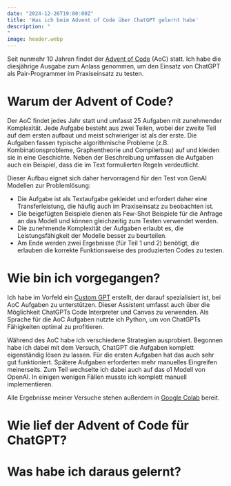 ```yaml
---
date: "2024-12-26T19:00:00Z"
title: 'Was ich beim Advent of Code über ChatGPT gelernt habe'
description: "
"
image: header.webp
---
```


Seit nunmehr 10 Jahren findet der [Advent of Code](https://adventofcode.com/) (AoC) statt.
Ich habe die diesjährige Ausgabe zum Anlass genommen, um den Einsatz von ChatGPT als Pair-Programmer im Praxiseinsatz zu testen.

# Warum der Advent of Code?

Der AoC findet jedes Jahr statt und umfasst 25 Aufgaben mit zunehmender Komplexität.
Jede Aufgabe besteht aus zwei Teilen, wobei der zweite Teil auf dem ersten aufbaut und meist schwieriger ist als der erste.
Die Aufgaben fassen typische algorithmische Probleme (z.B. Kombinationsprobleme, Graphentheorie und Compilerbau) auf und kleiden sie in eine Geschichte.
Neben der Beschreibung umfassen die Aufgaben auch ein Beispiel, dass die im Text formulierten Regeln verdeutlicht.

Dieser Aufbau eignet sich daher hervorragend für den Test von GenAI Modellen zur Problemlösung:

- Die Aufgabe ist als Textaufgabe gekleidet und erfordert daher eine Transferleistung, die häufig auch im Praxiseinsatz zu beobachten ist.
- Die beigefügten Beispiele dienen als Few-Shot Beispiele für die Anfrage an das Modell und können gleichzeitig zum Testen verwendet werden.
- Die zunehmende Komplexität der Aufgaben erlaubt es, die Leistungsfähigkeit der Modelle besser zu beurteilen.
- Am Ende werden zwei Ergebnisse (für Teil 1 und 2) benötigt, die erlauben die korrekte Funktionsweise des produzierten Codes zu testen.

# Wie bin ich vorgegangen?

Ich habe im Vorfeld ein [Custom GPT](https://chatgpt.com/g/g-673499bad4d88190a1e3aee7a8bbea58-advent-of-code-guide) erstellt, der darauf spezialisiert ist, bei AoC Aufgaben zu unterstützen.
Dieser Assistent umfasst auch über die Möglichkeit ChatGPTs Code Interpreter und Canvas zu verwenden.
Als Sprache für die AoC Aufgaben nutzte ich Python, um von ChatGPTs Fähigkeiten optimal zu profitieren.

Während des AoC habe ich verschiedene Strategien ausprobiert.
Begonnen habe ich dabei mit dem Versuch, ChatGPT die Aufgaben komplett eigenständig lösen zu lassen.
Für die ersten Aufgaben hat das auch sehr gut funktioniert.
Spätere Aufgaben erforderten mehr manuelles Eingreifen meinerseits.
Zum Teil wechselte ich dabei auch auf das o1 Modell von OpenAI.
In einigen wenigen Fällen musste ich komplett manuell implementieren.

Alle Ergebnisse meiner Versuche stehen außerdem in [Google Colab](https://colab.research.google.com/drive/15GWJHp5R8dDY3XGDXEM_-u23zX4MkefA?usp=sharing) bereit.

# Wie lief der Advent of Code für ChatGPT?

# Was habe ich daraus gelernt?